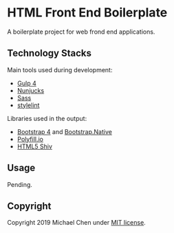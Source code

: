 # HTML Front End Boilerplate

A boilerplate project for web frond end applications.

## Technology Stacks

Main tools used during development:

* [Gulp 4](https://gulpjs.com/)
* [Nunjucks](https://mozilla.github.io/nunjucks/)
* [Sass](https://sass-lang.com/)
* [stylelint](https://stylelint.io/)

Libraries used in the output:

* [Bootstrap 4](https://getbootstrap.com/) and [Bootstrap.Native](http://thednp.github.io/bootstrap.native/)
* [Polyfill.io](https://polyfill.io/v3/)
* [HTML5 Shiv](https://github.com/aFarkas/html5shiv/)

## Usage

Pending.

## Copyright

Copyright 2019 Michael Chen under [MIT license](http://opensource.org/licenses/MIT).
